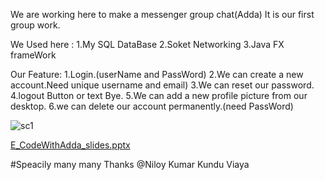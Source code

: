 We are working here to make a messenger group chat(Adda) 
It is our first group work.




We Used here : 
1.My SQL DataBase
2.Soket Networking
3.Java FX frameWork 

Our Feature:
1.Login.(userName and PassWord)
2.We can create a new account.Need unique username and email)
3.We can reset our password.
4.logout Button or text Bye.
5.We can add a new profile picture from our desktop.
6.we can delete our account permanently.(need PassWord)


![sc1](https://user-images.githubusercontent.com/62669422/153767621-35b3c24e-b349-4aac-8f95-15196de3b562.PNG)


[E_CodeWithAdda_slides.pptx](https://github.com/KhanMohammadEmon/Adda/files/8056207/E_CodeWithAdda_slides.pptx)


#Speacily many many Thanks @Niloy Kumar Kundu Viaya  
